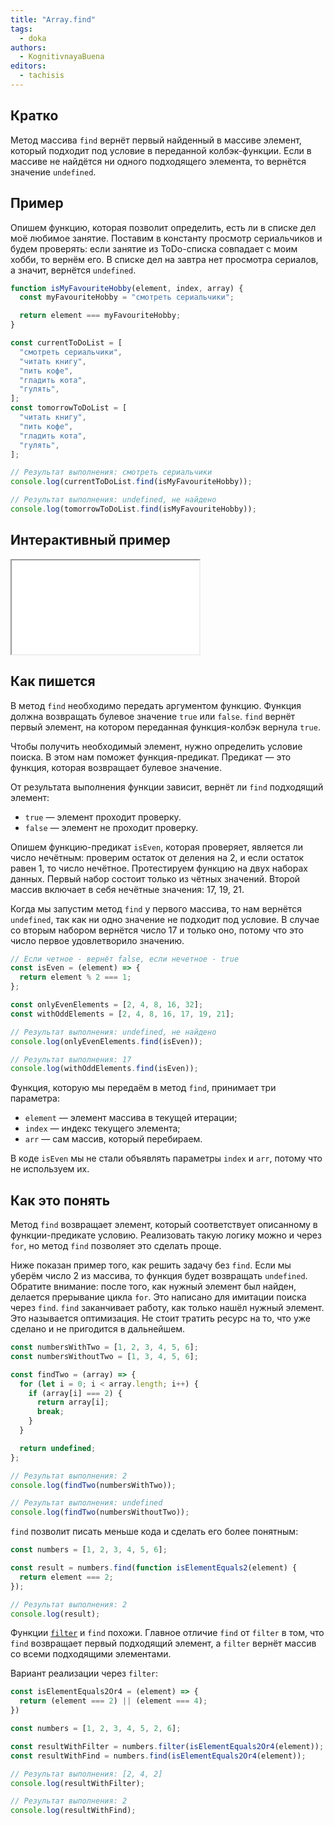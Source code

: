 ```yaml
---
title: "Array.find"
tags:
  - doka
authors:
  - KognitivnayaBuena
editors:
  - tachisis
---
```


## Кратко

Метод массива `find` вернёт первый найденный в массиве элемент, который подходит под условие в переданной колбэк-функции. Если в массиве не найдётся ни одного подходящего элемента, то вернётся значение `undefined`.

## Пример

Опишем функцию, которая позволит определить, есть ли в списке дел моё любимое занятие. Поставим в константу просмотр сериальчиков и будем проверять: если занятие из ToDo-списка совпадает с моим хобби, то вернём его. В списке дел на завтра нет просмотра сериалов, а значит, вернётся `undefined`.

```js
function isMyFavouriteHobby(element, index, array) {
  const myFavouriteHobby = "смотреть сериальчики";

  return element === myFavouriteHobby;
}

const currentToDoList = [
  "смотреть сериальчики",
  "читать книгу",
  "пить кофе",
  "гладить кота",
  "гулять",
];
const tomorrowToDoList = [
  "читать книгу",
  "пить кофе",
  "гладить кота",
  "гулять",
];

// Результат выполнения: смотреть сериальчики
console.log(currentToDoList.find(isMyFavouriteHobby));

// Результат выполнения: undefined, не найдено
console.log(tomorrowToDoList.find(isMyFavouriteHobby));
```

## Интерактивный пример

<iframe title="Работа метода массива filter" src="demos/index.html"></iframe>

## Как пишется

В метод `find` необходимо передать аргументом функцию. Функция должна возвращать булевое значение `true` или `false`. `find` вернёт первый элемент, на котором переданная функция-колбэк вернула `true`.

Чтобы получить необходимый элемент, нужно определить условие поиска. В этом нам поможет функция-предикат. Предикат — это функция, которая возвращает булевое значение.

От результата выполнения функции зависит, вернёт ли `find` подходящий элемент:

- `true` — элемент проходит проверку.
- `false` — элемент не проходит проверку.

Опишем функцию-предикат `isEven`, которая проверяет, является ли число нечётным: проверим остаток от деления на 2, и если остаток равен 1, то число нечётное. Протестируем функцию на двух наборах данных. Первый набор состоит только из чётных значений. Второй массив включает в себя нечётные значения: 17, 19, 21.

Когда мы запустим метод `find` у первого массива, то нам вернётся `undefined`, так как ни одно значение не подходит под условие. В случае со вторым набором вернётся число 17 и только оно, потому что это число первое удовлетворило значению.

```js
// Если четное - вернёт false, если нечетное - true
const isEven = (element) => {
  return element % 2 === 1;
};

const onlyEvenElements = [2, 4, 8, 16, 32];
const withOddElements = [2, 4, 8, 16, 17, 19, 21];

// Результат выполнения: undefined, не найдено
console.log(onlyEvenElements.find(isEven));

// Результат выполнения: 17
console.log(withOddElements.find(isEven));
```

Функция, которую мы передаём в метод `find`, принимает три параметра:

- `element` — элемент массива в текущей итерации;
- `index` — индекс текущего элемента;
- `arr` — сам массив, который перебираем.

В коде `isEven` мы не стали объявлять параметры `index` и `arr`, потому что не используем их.

## Как это понять

Метод `find` возвращает элемент, который соответствует описанному в функции-предикате условию. Реализовать такую логику можно и через `for`, но метод `find` позволяет это сделать проще.

Ниже показан пример того, как решить задачу без `find`. Если мы уберём число 2 из массива, то функция будет возвращать `undefined`. Обратите внимание: после того, как нужный элемент был найден, делается прерывание цикла `for`. Это написано для имитации поиска через `find`. `find` заканчивает работу, как только нашёл нужный элемент. Это называется оптимизация. Не стоит тратить ресурс на то, что уже сделано и не пригодится в дальнейшем.

```js
const numbersWithTwo = [1, 2, 3, 4, 5, 6];
const numbersWithoutTwo = [1, 3, 4, 5, 6];

const findTwo = (array) => {
  for (let i = 0; i < array.length; i++) {
    if (array[i] === 2) {
      return array[i];
      break;
    }
  }

  return undefined;
};

// Результат выполнения: 2
console.log(findTwo(numbersWithTwo));

// Результат выполнения: undefined
console.log(findTwo(numbersWithoutTwo));
```

`find` позволит писать меньше кода и сделать его более понятным:

```js
const numbers = [1, 2, 3, 4, 5, 6];

const result = numbers.find(function isElementEquals2(element) {
  return element === 2;
});

// Результат выполнения: 2
console.log(result);
```

Функции [`filter`](/js/array-filter) и `find` похожи. Главное отличие `find` от `filter` в том, что `find` возвращает первый подходящий элемент, а `filter` вернёт массив со всеми подходящими элементами.

Вариант реализации через `filter`:

```js
const isElementEquals2Or4 = (element) => {
  return (element === 2) || (element === 4);
})

const numbers = [1, 2, 3, 4, 5, 2, 6];

const resultWithFilter = numbers.filter(isElementEquals2Or4(element));
const resultWithFind = numbers.find(isElementEquals2Or4(element));

// Результат выполнения: [2, 4, 2]
console.log(resultWithFilter);

// Результат выполнения: 2
console.log(resultWithFind);
```
